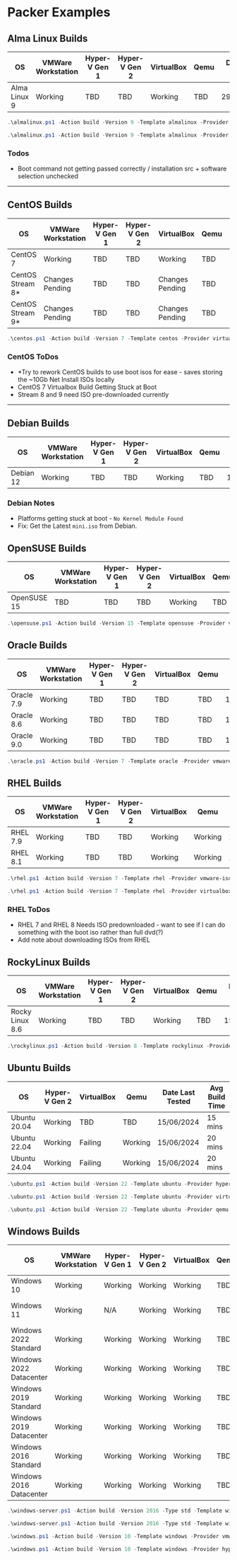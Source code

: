# Packer Examples

## Alma Linux Builds

| OS           | VMWare Workstation | Hyper-V Gen 1 | Hyper-V Gen 2 | VirtualBox | Qemu | Date Last Tested | Avg Build Time |
|--------------|--------------------|---------------|---------------|------------|------|------------------|----------------|
| Alma Linux 9 | Working            | TBD           | TBD           | Working    | TBD  | 29/06/2024       | 15 - 30 mins   |

```powershell
.\almalinux.ps1 -Action build -Version 9 -Template almalinux -Provider virtualbox-iso
```

```powershell
.\almalinux.ps1 -Action build -Version 9 -Template almalinux -Provider vmware-iso
```

### Todos

- Boot command not getting passed correctly / installation src + software selection unchecked

---

## CentOS Builds

| OS               | VMWare Workstation | Hyper-V Gen 1 | Hyper-V Gen 2 | VirtualBox      | Qemu | Date Last Tested | Avg Build Time |
|------------------|--------------------|---------------|---------------|-----------------|------|------------------|----------------|
| CentOS 7         | Working            | TBD           | TBD           | Working         | TBD  | 15/06/2024       | 22 mins        |
| CentOS Stream 8* | Changes Pending    | TBD           | TBD           | Changes Pending | TBD  | 15/06/2024       |                |
| CentOS Stream 9* | Changes Pending    | TBD           | TBD           | Changes Pending | TBD  | 15/06/2024       |                |

```powershell
.\centos.ps1 -Action build -Version 7 -Template centos -Provider virtualbox-iso
```

### CentOS ToDos

- *Try to rework CentOS builds to use boot isos for ease - saves storing the ~10Gb Net Install ISOs locally
- CentOS 7 Virtualbox Build Getting Stuck at Boot
- Stream 8 and 9 need ISO pre-downloaded currently

---

## Debian Builds

| OS        | VMWare Workstation | Hyper-V Gen 1 | Hyper-V Gen 2 | VirtualBox | Qemu | Date Last Tested | Avg Build Time |
|-----------|--------------------|---------------|---------------|------------|------|------------------|----------------|
| Debian 12 | Working            | TBD           | TBD           | Working    | TBD  | 15/06/2024       |                |

### Debian Notes

- Platforms getting stuck at boot - `No Kernel Module Found`
- Fix: Get the Latest `mini.iso` from Debian.

## OpenSUSE Builds

| OS          | VMWare Workstation | Hyper-V Gen 1 | Hyper-V Gen 2 | VirtualBox | Qemu | Date Last Tested | Avg Build Time |
|-------------|--------------------|---------------|---------------|------------|------|------------------|----------------|
| OpenSUSE 15 | TBD                | TBD           | TBD           | Working    | TBD  | 15/06/2024       | 17 mins        |

```powershell
.\opensuse.ps1 -Action build -Version 15 -Template opensuse -Provider virtualbox-iso
```

## Oracle Builds

| OS         | VMWare Workstation | Hyper-V Gen 1 | Hyper-V Gen 2 | VirtualBox | Qemu | Date Last Tested | Avg Build Time |
|------------|--------------------|---------------|---------------|------------|------|------------------|----------------|
| Oracle 7.9 | Working            | TBD           | TBD           | TBD        | TBD  | 15/06/2024       | 25 mins        |
| Oracle 8.6 | Working            | TBD           | TBD           | TBD        | TBD  | 15/06/2024       |                |
| Oracle 9.0 | Working            | TBD           | TBD           | TBD        | TBD  | 15/06/2024       |                |

```powershell
.\oracle.ps1 -Action build -Version 7 -Template oracle -Provider vmware-iso
```

## RHEL Builds

| OS       | VMWare Workstation | Hyper-V Gen 1 | Hyper-V Gen 2 | VirtualBox | Qemu    | Date Last Tested | Avg Build Time |
|----------|--------------------|---------------|---------------|------------|---------|------------------|----------------|
| RHEL 7.9 | Working            | TBD           | TBD           | Working    | Working | 15/06/2024       |                |
| RHEL 8.1 | Working            | TBD           | TBD           | Working    | Working | 15/06/2024       | 45 mins        |

```powershell
.\rhel.ps1 -Action build -Version 7 -Template rhel -Provider vmware-iso
```

```powershell
.\rhel.ps1 -Action build -Version 7 -Template rhel -Provider virtualbox-iso
```

### RHEL ToDos

- RHEL 7 and RHEL 8 Needs ISO predownloaded - want to see if I can do something with the boot iso rather than full dvd(?)
- Add note about downloading ISOs from RHEL

## RockyLinux Builds

| OS              | VMWare Workstation | Hyper-V Gen 1 | Hyper-V Gen 2 | VirtualBox | Qemu | Date Last Tested | Avg Build Time |
|-----------------|--------------------|---------------|---------------|------------|------|------------------|----------------|
| Rocky Linux 8.6 | Working            | TBD           | TBD           | Working    | TBD  | 15/06/2024       | 15-25 mins     |

```powershell
.\rockylinux.ps1 -Action build -Version 8 -Template rockylinux -Provider virtualbox-iso
```

## Ubuntu Builds

| OS           | Hyper-V Gen 2 | VirtualBox | Qemu    | Date Last Tested | Avg Build Time |
|--------------|---------------|------------|---------|------------------|----------------|
| Ubuntu 20.04 | Working       | TBD        | TBD     | 15/06/2024       | 15 mins        |
| Ubuntu 22.04 | Working       | Failing    | Working | 15/06/2024       | 20 mins        |
| Ubuntu 24.04 | Working       | Failing    | Working | 15/06/2024       | 20 mins        |

```powershell
.\ubuntu.ps1 -Action build -Version 22 -Template ubuntu -Provider hyperv-iso
```

```powershell
.\ubuntu.ps1 -Action build -Version 22 -Template ubuntu -Provider virtualbox-iso
```

```powershell
.\ubuntu.ps1 -Action build -Version 22 -Template ubuntu -Provider qemu
```

## Windows Builds

| OS                      | VMWare Workstation | Hyper-V Gen 1 | Hyper-V Gen 2 | VirtualBox | Qemu | Date Last Tested | Avg Build Time |
|-------------------------|--------------------|---------------|---------------|------------|------|------------------|----------------|
| Windows 10              | Working            | Working       | Working       | Working    | TBD  | 16/06/2024       | 45mins - 1hr   |
| Windows 11              | Working            | N/A           | Working       | Working    | TBD  | 16/06/2024       | 12 - 45 mins   |
| Windows 2022 Standard   | Working            | Working       | Working       | Working    | TBD  | 16/06/2024       | 10 - 20 mins   |
| Windows 2022 Datacenter | Working            | Working       | Working       | Working    | TBD  | 16/06/2024       | 10 - 20 mins   |
| Windows 2019 Standard   | Working            | Working       | Working       | Working    | TBD  | 16/06/2024       | 10 - 20 mins   |
| Windows 2019 Datacenter | Working            | Working       | Working       | Working    | TBD  | 16/06/2024       | 10 - 20 mins   |
| Windows 2016 Standard   | Working            | Working       | Working       | Working    | TBD  | 16/06/2024       | 10 - 20 mins   |
| Windows 2016 Datacenter | Working            | Working       | Working       | Working    | TBD  | 16/06/2024       | 10 - 20 mins   |

```powershell
.\windows-server.ps1 -Action build -Version 2016 -Type std -Template windows-server -Provider vmware-iso
```

```powershell
.\windows-server.ps1 -Action build -Version 2016 -Type std -Template windows-server -Provider hyperv-iso -Generation 2
```

```powershell
.\windows.ps1 -Action build -Version 10 -Template windows -Provider vmware-iso
```

```powershell
.\windows.ps1 -Action build -Version 10 -Template windows -Provider hyperv-iso -Generation 2
```
